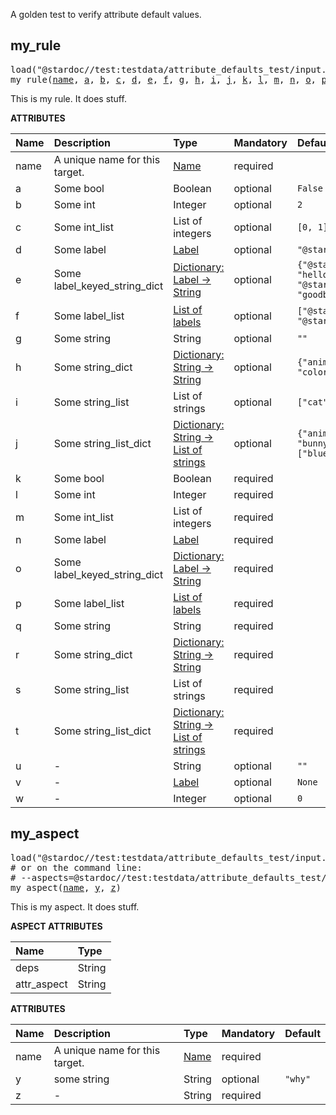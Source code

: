 <!-- Generated with Stardoc: http://skydoc.bazel.build -->

A golden test to verify attribute default values.

<a id="my_rule"></a>

## my_rule

<pre>
load("@stardoc//test:testdata/attribute_defaults_test/input.bzl", "my_rule")
my_rule(<a href="#my_rule-name">name</a>, <a href="#my_rule-a">a</a>, <a href="#my_rule-b">b</a>, <a href="#my_rule-c">c</a>, <a href="#my_rule-d">d</a>, <a href="#my_rule-e">e</a>, <a href="#my_rule-f">f</a>, <a href="#my_rule-g">g</a>, <a href="#my_rule-h">h</a>, <a href="#my_rule-i">i</a>, <a href="#my_rule-j">j</a>, <a href="#my_rule-k">k</a>, <a href="#my_rule-l">l</a>, <a href="#my_rule-m">m</a>, <a href="#my_rule-n">n</a>, <a href="#my_rule-o">o</a>, <a href="#my_rule-p">p</a>, <a href="#my_rule-q">q</a>, <a href="#my_rule-r">r</a>, <a href="#my_rule-s">s</a>, <a href="#my_rule-t">t</a>, <a href="#my_rule-u">u</a>, <a href="#my_rule-v">v</a>, <a href="#my_rule-w">w</a>)
</pre>

This is my rule. It does stuff.

**ATTRIBUTES**


| Name  | Description | Type | Mandatory | Default |
| :------------- | :------------- | :------------- | :------------- | :------------- |
| <a id="my_rule-name"></a>name |  A unique name for this target.   | <a href="https://bazel.build/concepts/labels#target-names">Name</a> | required |  |
| <a id="my_rule-a"></a>a |  Some bool   | Boolean | optional |  `False`  |
| <a id="my_rule-b"></a>b |  Some int   | Integer | optional |  `2`  |
| <a id="my_rule-c"></a>c |  Some int_list   | List of integers | optional |  `[0, 1]`  |
| <a id="my_rule-d"></a>d |  Some label   | <a href="https://bazel.build/concepts/labels">Label</a> | optional |  `"@stardoc//foo:bar"`  |
| <a id="my_rule-e"></a>e |  Some label_keyed_string_dict   | <a href="https://bazel.build/rules/lib/dict">Dictionary: Label -> String</a> | optional |  `{"@stardoc//foo:bar": "hello", "@stardoc//bar:baz": "goodbye"}`  |
| <a id="my_rule-f"></a>f |  Some label_list   | <a href="https://bazel.build/concepts/labels">List of labels</a> | optional |  `["@stardoc//foo:bar", "@stardoc//bar:baz"]`  |
| <a id="my_rule-g"></a>g |  Some string   | String | optional |  `""`  |
| <a id="my_rule-h"></a>h |  Some string_dict   | <a href="https://bazel.build/rules/lib/dict">Dictionary: String -> String</a> | optional |  `{"animal": "bunny", "color": "orange"}`  |
| <a id="my_rule-i"></a>i |  Some string_list   | List of strings | optional |  `["cat", "dog"]`  |
| <a id="my_rule-j"></a>j |  Some string_list_dict   | <a href="https://bazel.build/rules/lib/dict">Dictionary: String -> List of strings</a> | optional |  `{"animal": ["cat", "bunny"], "color": ["blue", "orange"]}`  |
| <a id="my_rule-k"></a>k |  Some bool   | Boolean | required |  |
| <a id="my_rule-l"></a>l |  Some int   | Integer | required |  |
| <a id="my_rule-m"></a>m |  Some int_list   | List of integers | required |  |
| <a id="my_rule-n"></a>n |  Some label   | <a href="https://bazel.build/concepts/labels">Label</a> | required |  |
| <a id="my_rule-o"></a>o |  Some label_keyed_string_dict   | <a href="https://bazel.build/rules/lib/dict">Dictionary: Label -> String</a> | required |  |
| <a id="my_rule-p"></a>p |  Some label_list   | <a href="https://bazel.build/concepts/labels">List of labels</a> | required |  |
| <a id="my_rule-q"></a>q |  Some string   | String | required |  |
| <a id="my_rule-r"></a>r |  Some string_dict   | <a href="https://bazel.build/rules/lib/dict">Dictionary: String -> String</a> | required |  |
| <a id="my_rule-s"></a>s |  Some string_list   | List of strings | required |  |
| <a id="my_rule-t"></a>t |  Some string_list_dict   | <a href="https://bazel.build/rules/lib/dict">Dictionary: String -> List of strings</a> | required |  |
| <a id="my_rule-u"></a>u |  -   | String | optional |  `""`  |
| <a id="my_rule-v"></a>v |  -   | <a href="https://bazel.build/concepts/labels">Label</a> | optional |  `None`  |
| <a id="my_rule-w"></a>w |  -   | Integer | optional |  `0`  |


<a id="my_aspect"></a>

## my_aspect

<pre>
load("@stardoc//test:testdata/attribute_defaults_test/input.bzl", "my_aspect")
# or on the command line:
# --aspects=@stardoc//test:testdata/attribute_defaults_test/input.bzl%my_aspect
my_aspect(<a href="#my_aspect-name">name</a>, <a href="#my_aspect-y">y</a>, <a href="#my_aspect-z">z</a>)
</pre>

This is my aspect. It does stuff.

**ASPECT ATTRIBUTES**


| Name | Type |
| :------------- | :------------- |
| deps| String |
| attr_aspect| String |


**ATTRIBUTES**


| Name  | Description | Type | Mandatory | Default |
| :------------- | :------------- | :------------- | :------------- | :------------- |
| <a id="my_aspect-name"></a>name |  A unique name for this target.   | <a href="https://bazel.build/concepts/labels#target-names">Name</a> | required |  |
| <a id="my_aspect-y"></a>y |  some string   | String | optional |  `"why"`  |
| <a id="my_aspect-z"></a>z |  -   | String | required |  |


